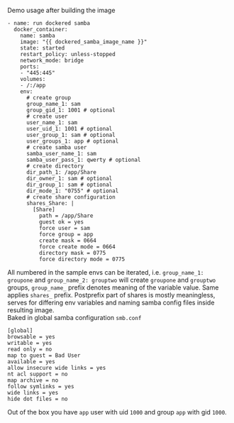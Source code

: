 Demo usage after building the image
```
- name: run dockered samba
  docker_container:
    name: samba
    image: "{{ dockered_samba_image_name }}"
    state: started
    restart_policy: unless-stopped
    network_mode: bridge
    ports:
    - "445:445"
    volumes:
    - /:/app
    env:
      # create group
      group_name_1: sam
      group_gid_1: 1001 # optional
      # create user
      user_name_1: sam
      user_uid_1: 1001 # optional
      user_group_1: sam # optional
      user_groups_1: app # optional
      # create samba user
      samba_user_name_1: sam
      samba_user_pass_1: qwerty # optional
      # create directory
      dir_path_1: /app/Share
      dir_owner_1: sam # optional
      dir_group_1: sam # optional
      dir_mode_1: "0755" # optional
      # create share configuration
      shares_Share: |
        [Share]
          path = /app/Share
          guest ok = yes
          force user = sam
          force group = app
          create mask = 0664
          force create mode = 0664
          directory mask = 0775
          force directory mode = 0775
```
All numbered in the sample envs can be iterated, i.e. `group_name_1: groupone` and `group_name_2: grouptwo` will create `groupone` and `grouptwo` groups, `group_name_` prefix denotes meaning of the variable value. Same applies `shares_` prefix. Postprefix part of shares is mostly meaningless, serves for differing env variables and naming samba config files inside resulting image.  
Baked in global samba configuration `smb.conf`  
```
[global]
browsable = yes
writable = yes
read only = no
map to guest = Bad User
available = yes
allow insecure wide links = yes
nt acl support = no
map archive = no
follow symlinks = yes
wide links = yes
hide dot files = no
```
Out of the box you have `app` user with uid `1000` and group `app` with gid `1000`.
